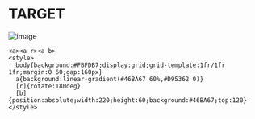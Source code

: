 # TARGET

![image](https://github.com/user-attachments/assets/cec85666-2720-4444-b76f-406e15c4f81a)

```
<a><a r><a b>
<style>
  body{background:#FBFDB7;display:grid;grid-template:1fr/1fr 1fr;margin:0 60;gap:160px}
  a{background:linear-gradient(#46BA67 60%,#D95362 0)}
  [r]{rotate:180deg}
  [b]{position:absolute;width:220;height:60;background:#46BA67;top:120}
</style>
```
